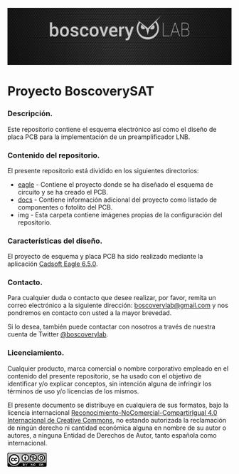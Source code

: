 ![Boscovery LAB](img/boscoverylab.png "El cielo no es el límite, es el objetivo")

# Proyecto BoscoverySAT

### Descripción.

Este repositorio contiene el esquema electrónico así como el diseño de placa PCB para la implementación de un preamplificador LNB.

### Contenido del repositorio.

El presente repositorio está dividido en los siguientes directorios:

* [eagle](eagle/) - Contiene el proyecto donde se ha diseñado el esquema de circuito y se ha creado el PCB.
* [docs](docs/) - Contiene información adicional del proyecto como listado de componentes o fotolito del PCB.
* img - Esta carpeta contiene imágenes propias de la configuración del repositorio.

### Características del diseño.

El proyecto de esquema y placa PCB ha sido realizado mediante la aplicación [Cadsoft Eagle 6.5.0](http://www.cadsoftusa.com/download-eagle/).

### Contacto.

Para cualquier duda o contacto que desee realizar, por favor, remita un correo electrónico a la siguiente dirección: [boscoverylab@gmail.com](boscoverylab@gmail.com) y nos pondremos en contacto con usted a la mayor brevedad.

Si lo desea, también puede contactar con nosotros a través de nuestra cuenta de Twitter [@boscoverylab](https://www.twitter.com/boscoverylab).

### Licenciamiento.

Cualquier producto, marca comercial o nombre corporativo empleado en el contenido del presente repositorio, se ha usado con el objetivo de identificar y/o explicar conceptos, sin intención alguna de infringir los términos de uso y/o licencias de los mismos.

El presente documento se distribuye en cualquiera de sus formatos, bajo la licencia internacional [Reconocimiento-NoComercial-CompartirIgual 4.0 Internacional de Creative Commons](http://creativecommons.org/licenses/by-nc-sa/4.0/), no estando autorizada la reclamación de ningún derecho ni cantidad económica alguna en nombre de su autor o autores, a ninguna Entidad de Derechos de Autor, tanto española como internacional.

![Licencia Creative Commons 4.0](img/cc40.png "El cielo no es el límite, es el objetivo")
